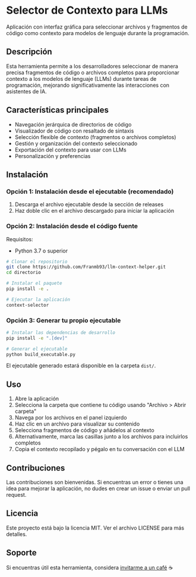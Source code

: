 # Selector de Contexto para LLMs

Aplicación con interfaz gráfica para seleccionar archivos y fragmentos de código como contexto para modelos de lenguaje durante la programación.

## Descripción

Esta herramienta permite a los desarrolladores seleccionar de manera precisa fragmentos de código o archivos completos para proporcionar contexto a los modelos de lenguaje (LLMs) durante tareas de programación, mejorando significativamente las interacciones con asistentes de IA.

## Características principales

- Navegación jerárquica de directorios de código
- Visualizador de código con resaltado de sintaxis
- Selección flexible de contexto (fragmentos o archivos completos)
- Gestión y organización del contexto seleccionado
- Exportación del contexto para usar con LLMs
- Personalización y preferencias

## Instalación

### Opción 1: Instalación desde el ejecutable (recomendado)

1. Descarga el archivo ejecutable desde la sección de releases
2. Haz doble clic en el archivo descargado para iniciar la aplicación

### Opción 2: Instalación desde el código fuente

Requisitos:
- Python 3.7 o superior

```bash
# Clonar el repositorio
git clone https://github.com/Franmb93/llm-context-helper.git
cd directorio

# Instalar el paquete
pip install -e .

# Ejecutar la aplicación
context-selector
```

### Opción 3: Generar tu propio ejecutable

```bash
# Instalar las dependencias de desarrollo
pip install -e ".[dev]"

# Generar el ejecutable
python build_executable.py
```

El ejecutable generado estará disponible en la carpeta `dist/`.

## Uso

1. Abre la aplicación
2. Selecciona la carpeta que contiene tu código usando "Archivo > Abrir carpeta"
3. Navega por los archivos en el panel izquierdo
4. Haz clic en un archivo para visualizar su contenido
5. Selecciona fragmentos de código y añádelos al contexto
6. Alternativamente, marca las casillas junto a los archivos para incluirlos completos
7. Copia el contexto recopilado y pégalo en tu conversación con el LLM

## Contribuciones

Las contribuciones son bienvenidas. Si encuentras un error o tienes una idea para mejorar la aplicación, no dudes en crear un issue o enviar un pull request.

## Licencia

Este proyecto está bajo la licencia MIT. Ver el archivo LICENSE para más detalles.

## Soporte

Si encuentras útil esta herramienta, considera [invitarme a un café](https://buymeacoffee.com/betanzosdev) ☕
